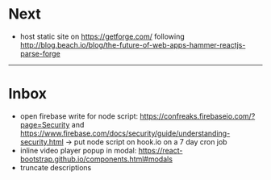 # Next

* host static site on https://getforge.com/ following http://blog.beach.io/blog/the-future-of-web-apps-hammer-reactjs-parse-forge

---

# Inbox

* open firebase write for node script: https://confreaks.firebaseio.com/?page=Security and https://www.firebase.com/docs/security/guide/understanding-security.html -> put node script on hook.io on a 7 day cron job
* inline video player popup in modal: https://react-bootstrap.github.io/components.html#modals
* truncate descriptions
